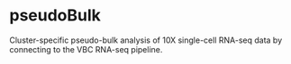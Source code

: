 # pseudoBulk
Cluster-specific pseudo-bulk analysis of 10X single-cell RNA-seq data by connecting to the VBC RNA-seq pipeline.
